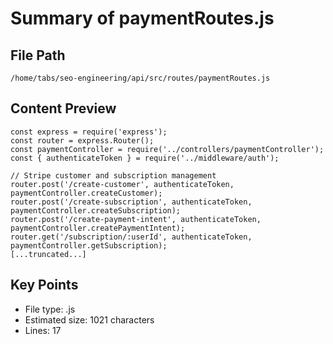 # Summary of paymentRoutes.js
  
## File Path
`/home/tabs/seo-engineering/api/src/routes/paymentRoutes.js`

## Content Preview
```
const express = require('express');
const router = express.Router();
const paymentController = require('../controllers/paymentController');
const { authenticateToken } = require('../middleware/auth');

// Stripe customer and subscription management
router.post('/create-customer', authenticateToken, paymentController.createCustomer);
router.post('/create-subscription', authenticateToken, paymentController.createSubscription);
router.post('/create-payment-intent', authenticateToken, paymentController.createPaymentIntent);
router.get('/subscription/:userId', authenticateToken, paymentController.getSubscription);
[...truncated...]
```

## Key Points
- File type: .js
- Estimated size: 1021 characters
- Lines: 17

